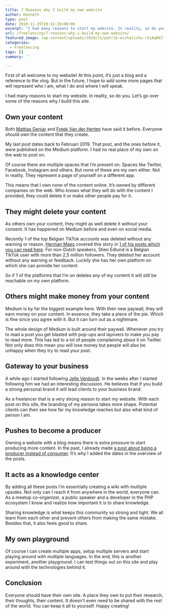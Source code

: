 ```yaml
---
title: 7 Reasons why I build my own website
author: Kenneth
type: post
date: 2019-11-25T19:41:26+00:00
excerpt: "I had many reasons to start my website. In reality, so do you. Let's go over some of the reasons why I build this site."
url: /freelancing/7-reasons-why-i-build-my-own-website/
featured_image: /wp-content/uploads/2019/11/patrik-michalicka-r3iAqHb7JWs-unsplash-scaled.jpg
categories:
  - Freelancing
tags: []
summary: ''

---
```

 

First of all welcome to my website! At this point, it&#8217;s just a blog and a reference to the vlog. But in the future, I hope to add some more pages that will represent who I am, what I do and where I will speak.

I had many reasons to start my website. In reality, so do you. Let&#8217;s go over some of the reasons why I build this site.

## Own your content

Both [Mattias Geniar][1] and <a rel="noreferrer noopener" aria-label="Freek Van der Herten (opens in a new tab)" href="https://twitter.com/freekmurze" target="_blank">Freek Van der Herten</a> have said it before. Everyone should own the content that they create.

My last post dates back to Februari 2019. That post, and the ones before it, were published on the Medium platform. I had no real place of my own on the web to post on.

Of course there are multiple spaces that I&#8217;m present on. Spaces like Twitter, Facebook, Instagram and others. But none of these are my own either. Not in reality. They represent a page of yourself on a different app.

This means that I own none of the content online. It&#8217;s owned by different companies on the web. Who knows what they will do with the content I provided, they could delete it or make other people pay for it.

## They might delete your content

As others own your content, they might as well delete it without your consent. It has happened on Medium before and even on social media.

Recently 1 of the top Belgian TikTok accounts was deleted without any warning or reason. <a rel="noreferrer noopener" aria-label="Herman Maes (opens in a new tab)" href="https://twitter.com/Dailybits" target="_blank">Herman Maes</a> covered this story in <a rel="noreferrer noopener" aria-label="1 of his posts which you can read here (opens in a new tab)" href="https://www.dailybits.be/item/social-media-own-media-strategie/" target="_blank">1 of his posts which you can read here</a>. For non-Dutch speakers, Stien Edlund is a Belgian TikTok user with more than 2,5 million followers. They deleted her account without any warning or feedback. Luckily she has her own platform on which she can provide her content.

So if 1 of the platforms that I&#8217;m on deletes any of my content it will still be reachable on my own platform.

## Others might make money from your content

Medium is by far the biggest example here. With their new paywall, they will earn money on your content. In essence, they take a piece of the pie. Which is fine since you agree with it. But it can turn out as a nightmare. 

The whole design of Medium is built around their paywall. Whenever you try to read a post you get blasted with pop-ups and layovers to make you pay to read more. This has led to a lot of people complaining about it on Twitter. Not only does this mean you will lose money but people will also be unhappy when they try to read your post.

## Gateway to your business

A while ago I started following <a rel="noreferrer noopener" aria-label="Jelle Verdoodt (opens in a new tab)" href="https://twitter.com/JelleVerdoodt" target="_blank">Jelle Verdoodt</a>. In the weeks after I started following him we had an interesting discussion. He believes that if you build a strong personal brand it will lead clients to your business brand.

As a freelancer that is a very strong reason to start my website. With each post on this site, the branding of my persona takes more shape. Potential clients can then see how far my knowledge reaches but also what kind of person I am.

## Pushes to become a producer

Owning a website with a blog means there is extra pressure to start producing more content. In the past, I already made <a rel="noreferrer noopener" aria-label=" (opens in a new tab)" href="https://schabrechtsk.be/personal-development/achieve-and-improve-by-going-from-consumer-to-producer/" target="_blank">a post about being a producer instead of consumer</a>. It&#8217;s why I added the dates in the overview of the posts. 

## It acts as a knowledge center

By adding all these posts I&#8217;m essentially creating a wiki with multiple upsides. Not only can I reach it from anywhere in the world, everyone can. As a meetup co-organizer, a public speaker and a developer in the PHP ecosystem I know and realize how important it is to share knowledge.

Sharing knowledge is what keeps this community so strong and tight. We all learn from each other and prevent others from making the same mistake. Besides that, it also feels good to share.

## My own playground

Of course I can create multiple apps, setup multiple servers and start playing around with multiple languages. In the end, this is another experiment, another playground. I can test things out on this site and play around with the technologies behind it.

## Conclusion

Everyone should have their own site. A place they own to put their research, their thoughts, their content. It doesn&#8217;t even need to be shared with the rest of the world. You can keep it all to yourself. Happy creating!

 [1]: https://twitter.com/mattiasgeniar